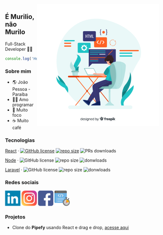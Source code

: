 <img align="right" width="400" src="https://github.com/murilio/murilio/blob/master/images/logo.jpg">


## É **Murilio**, não Murilo 

Full-Stack Developer :man_technologist:

```javascript
console.log('Hello World');
```

### Sobre mim

- :earth_americas: João Pessoa - Paraíba
- :man_technologist: Amo programar
- :dart: Muito foco
- :coffee: Muito café

### Tecnologias

[React](https://reactjs.org/) &middot; [![GitHub license](https://img.shields.io/badge/license-MIT-blue.svg)](https://github.com/facebook/react/blob/master/LICENSE) [![repo size](https://img.shields.io/github/repo-size/facebook/react)](https://www.npmjs.com/package/react) ![PRs downloads](https://img.shields.io/apm/dm/react)

[Node](https://nodejs.org/) &middot; 
![GitHub license](https://img.shields.io/aur/license/node?style=flat-square)
![repo size](https://img.shields.io/github/repo-size/nodejs/node) 
![donwloads](https://img.shields.io/npm/dt/node) 

[Laravel](http://laravel.com/) &middot; 
![GitHub license](https://img.shields.io/apm/l/laravel)
![repo size](https://img.shields.io/github/repo-size/laravel/laravel) 
![donwloads](https://img.shields.io/apm/dm/laravel) 

### Redes sociais

[<img width="50" height="50" src="https://github.com/murilio/murilio/blob/master/images/linkedin.svg">](https://www.linkedin.com/in/murilio-nascimento-55775716a)
[<img width="50" height="50" src="https://github.com/murilio/murilio/blob/master/images/instagram.svg">](https://www.instagram.com/murilio.sw)
[<img width="50" height="50" src="https://github.com/murilio/murilio/blob/master/images/facebook.svg">](https://www.facebook.com/murilio.silva.1)
[<img width="50" height="50" src="https://github.com/murilio/murilio/blob/master/images/code.svg">](http://murilio.com.br/)

### Projetos 

- Clone do **Pipefy** usando React e drag e drop, [acesse aqui](https://muriliopipefy.netlify.app/)